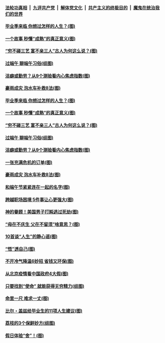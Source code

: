 ####  [法轮功真相](../../../../basic/blob/master/README.md?t=06251902) &nbsp;|&nbsp; [九评共产党](../../../../9ping.md/blob/master/README.md?t=06251902) &nbsp;|&nbsp; [解体党文化](../../../../jtdwh.md/blob/master/README.md?t=06251902)  &nbsp;|&nbsp; [共产主义的终极目的](../../../../gczydzjmd.md/blob/master/README.md?t=06251902) &nbsp;|&nbsp; [魔鬼在统治我们的世界](../../../../mgztzwmdsj.md/blob/master/README.md?t=06251902) 

#### [毕业季来临 你想过怎样的人生？(图)](../pages/p8/937661.md?t=06251902) 

#### [一个故事 秒懂“成熟”的真正意义(图)](../pages/p8/936405.md?t=06251902) 

#### [“穷不碰三艺 富不亲三人”古人为何这么说？(图)](../pages/p8/937602.md?t=06251902) 

#### [过端午 聊端午习俗(组图)](../pages/p8/937246.md?t=06251902) 

#### [洁癖或勤劳？从9个测验看内心焦虑指数(图)](../pages/p8/937558.md?t=06251902) 

#### [豪雨成灾 泡水车补救8法(图)](../pages/p8/937526.md?t=06251902) 

#### [毕业季来临 你想过怎样的人生？(图)](../pages/p8/937661.md?t=06251902) 

#### [一个故事 秒懂“成熟”的真正意义(图)](../pages/p8/936405.md?t=06251902) 

#### [“穷不碰三艺 富不亲三人”古人为何这么说？(图)](../pages/p8/937602.md?t=06251902) 

#### [过端午 聊端午习俗(组图)](../pages/p8/937246.md?t=06251902) 

#### [洁癖或勤劳？从9个测验看内心焦虑指数(图)](../pages/p8/937558.md?t=06251902) 

#### [一张充满危机的订单(图)](../pages/p8/936981.md?t=06251902) 

#### [豪雨成灾 泡水车补救8法(图)](../pages/p8/937526.md?t=06251902) 

#### [和端午节紧紧连在一起的名字(图)](../pages/p8/937448.md?t=06251902) 

#### [跨越职场困境 5件事让心更强大(图)](../pages/p8/937375.md?t=06251902) 

#### [神的眷顾！美国男子打盹逃过死劫(图)](../pages/p8/936985.md?t=06251902) 

#### [“母在不庆生 父在不留须”啥意思？(图)](../pages/p8/937234.md?t=06251902) 

#### [10首谈“人生”的静心谣(图)](../pages/p8/936965.md?t=06251902) 

#### [“悟”透自己(图)](../pages/p8/936972.md?t=06251902) 

#### [不开冷气降温6妙招 省钱又环保(图)](../pages/p8/937329.md?t=06251902) 

#### [从北京疫情看中国政府4大假(图)](../pages/p8/937196.md?t=06251902) 

#### [只要找到“使命” 就能获得无穷精力(组图)](../pages/p8/937159.md?t=06251902) 

#### [命里一尺 难求一丈(图)](../pages/p8/936782.md?t=06251902) 

#### [比尔・盖兹给毕业生的11项人生建议(图)](../pages/p8/936231.md?t=06251902) 

#### [荔枝的3个保鲜妙方(组图)](../pages/p8/936950.md?t=06251902) 

#### [假日体验“舍”！(图)](../pages/p8/937183.md?t=06251902) 

